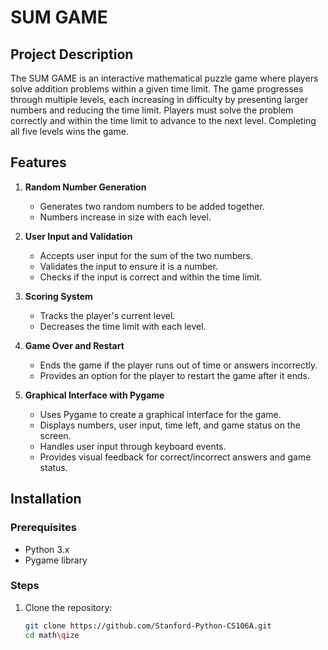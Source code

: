 # SUM GAME

## Project Description

The SUM GAME is an interactive mathematical puzzle game where players solve addition problems within a given time limit. The game progresses through multiple levels, each increasing in difficulty by presenting larger numbers and reducing the time limit. Players must solve the problem correctly and within the time limit to advance to the next level. Completing all five levels wins the game.

## Features

1. **Random Number Generation**
   - Generates two random numbers to be added together.
   - Numbers increase in size with each level.

2. **User Input and Validation**
   - Accepts user input for the sum of the two numbers.
   - Validates the input to ensure it is a number.
   - Checks if the input is correct and within the time limit.

3. **Scoring System**
   - Tracks the player's current level.
   - Decreases the time limit with each level.

4. **Game Over and Restart**
   - Ends the game if the player runs out of time or answers incorrectly.
   - Provides an option for the player to restart the game after it ends.

5. **Graphical Interface with Pygame**
   - Uses Pygame to create a graphical interface for the game.
   - Displays numbers, user input, time left, and game status on the screen.
   - Handles user input through keyboard events.
   - Provides visual feedback for correct/incorrect answers and game status.

## Installation

### Prerequisites

- Python 3.x
- Pygame library

### Steps

1. Clone the repository:
   ```sh
   git clone https://github.com/Stanford-Python-CS106A.git
   cd math\qize

